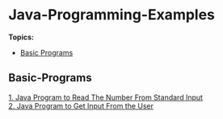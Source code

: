 # Java-Programming-Examples

**Topics:**
- [Basic Programs](#Basic-Programs)


## Basic-Programs
[1. Java Program to Read The Number From Standard Input](Basic%20Programs/src/IntegerInput.java)  
[2. Java Program to Get Input From the User](Basic%20Programs/src/InputFromUser.java)